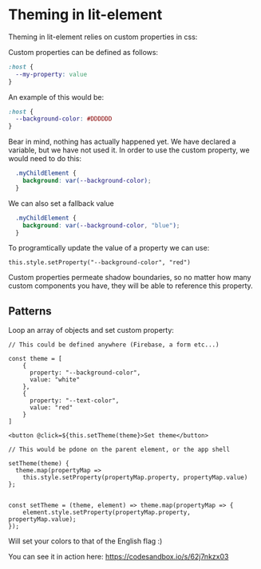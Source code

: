 # Theming in lit-element

Theming in lit-element relies on custom properties in css:

Custom properties can be defined as follows:

```css
:host {
  --my-property: value
}
```

An example of this would be:

```css
:host {
  --background-color: #DDDDDD
}
```

Bear in mind, nothing has actually happened yet. We have declared a variable, but we have not used it. In order to use the custom property, we would need to do this:

```css
  .myChildElement {
    background: var(--background-color);
  }
```

We can also set a fallback value

```css
  .myChildElement {
    background: var(--background-color, "blue");
  }
```

To programtically update the value of a property we can use:
```
this.style.setProperty("--background-color", "red")
```

Custom properties permeate shadow boundaries, so no matter how many custom components you have, they will be able to reference this property.

## Patterns

Loop an array of objects and set custom property:
```
// This could be defined anywhere (Firebase, a form etc...)

const theme = [
    {
      property: "--background-color",
      value: "white"
    },
    {
      property: "--text-color",
      value: "red"
    } 
]
```
```
<button @click=${this.setTheme(theme}>Set theme</button>
```
```
// This would be pdone on the parent element, or the app shell

setTheme(theme) { 
  theme.map(propertyMap =>
    this.style.setProperty(propertyMap.property, propertyMap.value)
};
```
```

const setTheme = (theme, element) => theme.map(propertyMap => {
    element.style.setProperty(propertyMap.property, propertyMap.value);
});
```

Will set your colors to that of the English flag :)

You can see it in action here: https://codesandbox.io/s/62j7nkzx03
